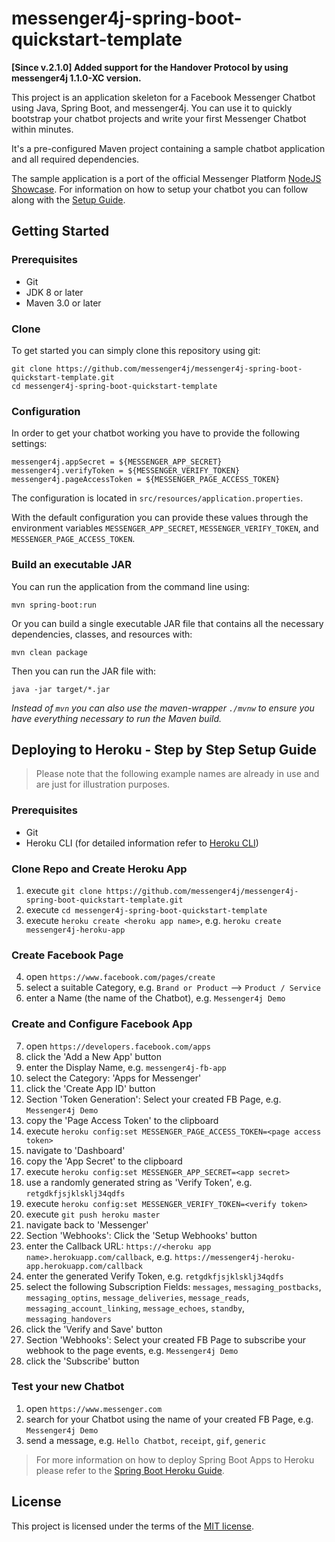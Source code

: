 # messenger4j-spring-boot-quickstart-template

**[Since v.2.1.0] Added support for the Handover Protocol by using messenger4j 1.1.0-XC version.**

This project is an application skeleton for a Facebook Messenger Chatbot using Java, Spring Boot, and messenger4j.
You can use it to quickly bootstrap your chatbot projects and write your first Messenger Chatbot within minutes.

It's a pre-configured Maven project containing a sample chatbot application and all required dependencies.

The sample application is a port of the official Messenger Platform [NodeJS Showcase][1].
For information on how to setup your chatbot you can follow along with the [Setup Guide][2].

## Getting Started

### Prerequisites
* Git
* JDK 8 or later
* Maven 3.0 or later

### Clone
To get started you can simply clone this repository using git:
```
git clone https://github.com/messenger4j/messenger4j-spring-boot-quickstart-template.git
cd messenger4j-spring-boot-quickstart-template
```

### Configuration
In order to get your chatbot working you have to provide the following settings:
```
messenger4j.appSecret = ${MESSENGER_APP_SECRET}
messenger4j.verifyToken = ${MESSENGER_VERIFY_TOKEN}
messenger4j.pageAccessToken = ${MESSENGER_PAGE_ACCESS_TOKEN}
```
The configuration is located in `src/resources/application.properties`.

With the default configuration you can provide these values through the environment variables `MESSENGER_APP_SECRET`, `MESSENGER_VERIFY_TOKEN`,
and `MESSENGER_PAGE_ACCESS_TOKEN`.

### Build an executable JAR
You can run the application from the command line using:
```
mvn spring-boot:run
```
Or you can build a single executable JAR file that contains all the necessary dependencies, classes, and resources with:
```
mvn clean package
```
Then you can run the JAR file with:
```
java -jar target/*.jar
```

*Instead of `mvn` you can also use the maven-wrapper `./mvnw` to ensure you have everything necessary to run the Maven build.*

## Deploying to Heroku - Step by Step Setup Guide

> Please note that the following example names are already in use and are just for illustration purposes. 

### Prerequisites
* Git
* Heroku CLI (for detailed information refer to [Heroku CLI][4])

### Clone Repo and Create Heroku App
1. execute `git clone https://github.com/messenger4j/messenger4j-spring-boot-quickstart-template.git`
2. execute `cd messenger4j-spring-boot-quickstart-template`
3. execute `heroku create <heroku app name>`, e.g. `heroku create messenger4j-heroku-app`

### Create Facebook Page
4. open `https://www.facebook.com/pages/create`
5. select a suitable Category, e.g. `Brand or Product` --> `Product / Service`
6. enter a Name (the name of the Chatbot), e.g. `Messenger4j Demo`

### Create and Configure Facebook App
7. open `https://developers.facebook.com/apps`
8. click the 'Add a New App' button
9. enter the Display Name, e.g. `messenger4j-fb-app`
10. select the Category: 'Apps for Messenger'
11. click the 'Create App ID' button
12. Section 'Token Generation': Select your created FB Page, e.g. `Messenger4j Demo`
13. copy the 'Page Access Token' to the clipboard
14. execute `heroku config:set MESSENGER_PAGE_ACCESS_TOKEN=<page access token>`
15. navigate to 'Dashboard'
16. copy the 'App Secret' to the clipboard
17. execute `heroku config:set MESSENGER_APP_SECRET=<app secret>`
18. use a randomly generated string as 'Verify Token', e.g. `retgdkfjsjklsklj34qdfs`
19. execute `heroku config:set MESSENGER_VERIFY_TOKEN=<verify token>`
20. execute `git push heroku master`
21. navigate back to 'Messenger'
22. Section 'Webhooks': Click the 'Setup Webhooks' button
23. enter the Callback URL: `https://<heroku app name>.herokuapp.com/callback`, e.g. `https://messenger4j-heroku-app.herokuapp.com/callback`
24. enter the generated Verify Token, e.g. `retgdkfjsjklsklj34qdfs`
25. select the following Subscription Fields: `messages`, `messaging_postbacks`, `messaging_optins`, `message_deliveries`, `message_reads`, `messaging_account_linking`, `message_echoes`, `standby`, `messaging_handovers` 
26. click the 'Verify and Save' button
27. Section 'Webhooks': Select your created FB Page to subscribe your webhook to the page events, e.g. `Messenger4j Demo`
28. click the 'Subscribe' button

### Test your new Chatbot
1. open `https://www.messenger.com`
2. search for your Chatbot using the name of your created FB Page, e.g. `Messenger4j Demo`
3. send a message, e.g. `Hello Chatbot`, `receipt`, `gif`, `generic`

> For more information on how to deploy Spring Boot Apps to Heroku please refer to the [Spring Boot Heroku Guide][3]. 

## License
This project is licensed under the terms of the [MIT license](LICENSE).


[1]: https://github.com/fbsamples/messenger-platform-samples
[2]: https://developers.facebook.com/docs/messenger-platform/guides/setup
[3]: https://devcenter.heroku.com/articles/deploying-spring-boot-apps-to-heroku
[4]: https://devcenter.heroku.com/articles/heroku-cli